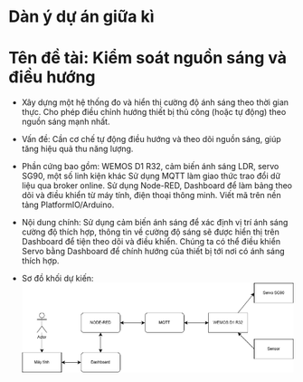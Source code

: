 # Dàn ý dự án giữa kì

# Tên đề tài: Kiểm soát nguồn sáng và điều hướng

* Xây dựng một hệ thống đo và hiển thị cường độ ánh sáng theo thời gian thực. Cho phép điều chỉnh hướng thiết bị thủ công (hoặc tự động) theo nguồn sáng mạnh nhất.
* Vấn đề: Cần cơ chế tự động điều hướng và theo dõi nguồn sáng, giúp tăng hiệu quả thu năng lượng.

* Phần cứng bao gồm: WEMOS D1 R32, cảm biến ánh sáng LDR, servo SG90, một số linh kiện khác
Sử dụng MQTT làm giao thức trao đổi dữ liệu qua broker online. 
Sử dụng Node-RED, Dashboard để làm bảng theo dõi và điều khiển từ máy tính, điện thoại thông minh.
Viết mã trên nền tảng PlatformIO/Arduino.

* Nội dung chính: Sử dụng cảm biến ánh sáng để xác định vị trí ánh sáng cường độ thích hợp, thông tin về cường độ sáng sẽ được hiển thị trên Dashboard để tiện theo dõi và điều khiển. Chúng ta có thể điều khiển Servo bằng Dashboard để chính hướng của thiết bị tới nơi có ánh sáng thích hợp.

* Sơ đồ khối dự kiến: 
![Sơ đồ khối dự kiến ](https://github.com/sushi-18/BaiTapGK/blob/main/S%C6%A1%20%C4%91%E1%BB%93%20kh%E1%BB%91i%20d%E1%BB%B1%20ki%E1%BA%BFn.png)
